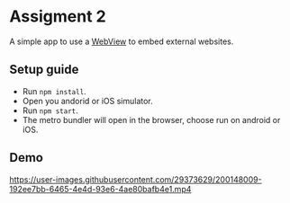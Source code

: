 # Assigment 2

A simple app to use a [WebView](https://github.com/react-native-webview/react-native-webview) to embed external websites.

## Setup guide

- Run `npm install`.
- Open you andorid or iOS simulator.
- Run `npm start`.
- The metro bundler will open in the browser, choose run on android or iOS.

## Demo

https://user-images.githubusercontent.com/29373629/200148009-192ee7bb-6465-4e4d-93e6-4ae80bafb4e1.mp4


